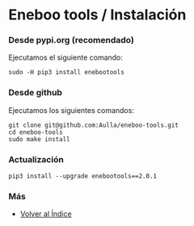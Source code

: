 # Eneboo tools / Instalación

### Desde pypi.org (recomendado)

Ejecutamos el siguiente comando:

```console
sudo -H pip3 install enebootools
```

### Desde github

Ejecutamos los siguientes comandos:

```console
git clone git@github.com:Aulla/eneboo-tools.git
cd eneboo-tools
sudo make install
```

### Actualización

```
pip3 install --upgrade enebootools==2.0.1
```

### Más

- [Volver al Índice](./index.md)
